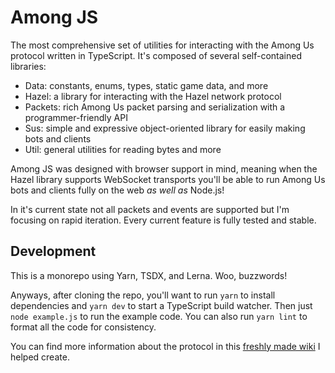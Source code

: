 # Among JS

The most comprehensive set of utilities for interacting with the Among Us protocol written in TypeScript. It's composed of several self-contained libraries:

- Data: constants, enums, types, static game data, and more
- Hazel: a library for interacting with the Hazel network protocol
- Packets: rich Among Us packet parsing and serialization with a programmer-friendly API
- Sus: simple and expressive object-oriented library for easily making bots and clients
- Util: general utilities for reading bytes and more

Among JS was designed with browser support in mind, meaning when the Hazel library supports WebSocket transports you'll be able to run Among Us bots and clients fully on the web *as well as* Node.js!

In it's current state not all packets and events are supported but I'm focusing on rapid iteration. Every current feature is fully tested and stable.

## Development

This is a monorepo using Yarn, TSDX, and Lerna. Woo, buzzwords!

Anyways, after cloning the repo, you'll want to run `yarn` to install dependencies and `yarn dev` to start a TypeScript build watcher. Then just `node example.js` to run the example code. You can also run `yarn lint` to format all the code for consistency.

You can find more information about the protocol in this [freshly made wiki](https://wiki.weewoo.net/wiki/Protocol) I helped create.